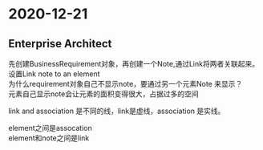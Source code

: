 # 2020-12-21

## Enterprise Architect

先创建BusinessRequirement对象，再创建一个Note,通过Link将两者关联起来。  
设置Link note to an element  
为什么requirement对象自己不显示note，要通过另一个元素Note 来显示？  
元素自己显示note会让元素的面积变得很大，占据过多的空间  

link and association 是不同的线，link是虚线，association 是实线。

element之间是assocation  
element和note之间是link  

